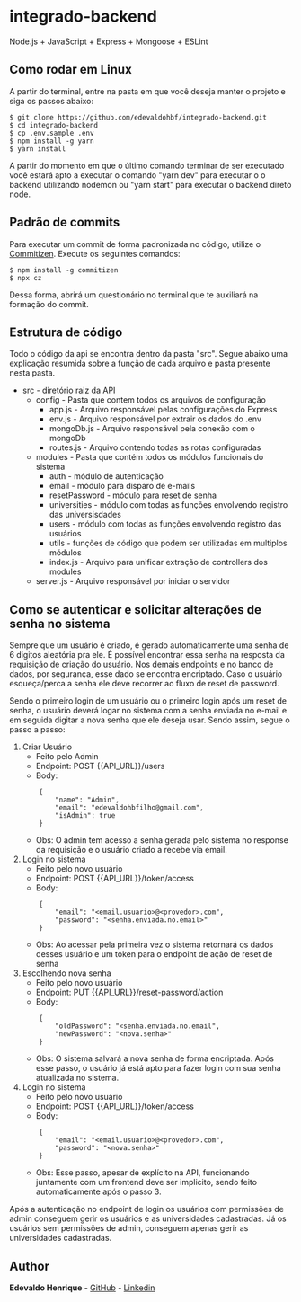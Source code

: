 # integrado-backend

Node.js + JavaScript + Express + Mongoose + ESLint

## Como rodar em Linux

A partir do terminal, entre na pasta em que você deseja manter o projeto e siga os passos abaixo:

```
$ git clone https://github.com/edevaldohbf/integrado-backend.git
$ cd integrado-backend
$ cp .env.sample .env
$ npm install -g yarn
$ yarn install
```

A partir do momento em que o último comando terminar de ser executado você estará apto a executar o comando "yarn dev" para executar o o backend utilizando nodemon ou "yarn start" para executar o backend direto node.

## Padrão de commits

Para executar um commit de forma padronizada no código, utilize o [Commitizen](https://github.com/commitizen/cz-cli). Execute os seguintes comandos:

```
$ npm install -g commitizen
$ npx cz
```

Dessa forma, abrirá um questionário no terminal que te auxiliará na formação do commit.

## Estrutura de código

Todo o código da api se encontra dentro da pasta "src". Segue abaixo uma explicação resumida sobre a função de cada arquivo e pasta presente nesta pasta. 

- src - diretório raiz da API
	- config - Pasta que contem todos os arquivos de configuração
		- app.js - Arquivo responsável pelas configurações do Express
		- env.js - Arquivo responsável por extrair os dados do .env
		- mongoDb.js - Arquivo responsável pela conexão com o mongoDb
		- routes.js - Arquivo contendo todas as rotas configuradas
	- modules - Pasta que contém todos os módulos funcionais do sistema
		- auth - módulo de autenticação
		- email - módulo para disparo de e-mails
		- resetPassword - módulo para reset de senha
		- universities - módulo com todas as funções envolvendo registro das universisdades
		- users - módulo com todas as funções envolvendo registro das usuários
		- utils - funções de código que podem ser utilizadas em multiplos módulos
		- index.js - Arquivo para unificar extração de controllers dos modules
	- server.js - Arquivo responsável por iniciar o servidor

## Como se autenticar e solicitar alterações de senha no sistema

Sempre que um usuário é criado, é gerado automaticamente uma senha de 6 digitos aleatória pra ele. É possível encontrar essa senha na resposta da requisição de criação do usuário. Nos demais endpoints e no banco de dados, por segurança, esse dado se encontra encriptado. Caso o usuário esqueça/perca a senha ele deve recorrer ao fluxo de reset de password.

Sendo o primeiro login de um usuário ou o primeiro login após um reset de senha, o usuário deverá logar no sistema com a senha enviada no e-mail e em seguida digitar a nova senha que ele deseja usar. Sendo assim, segue o passo a passo:

01. Criar Usuário
	- Feito pelo Admin
	- Endpoint: POST {{API_URL}}/users
	- Body:
	```
		{
			"name": "Admin",
			"email": "edevaldohbfilho@gmail.com",
			"isAdmin": true
		}
	```
	- Obs: O admin tem acesso a senha gerada pelo sistema no response da requisição e o usuário criado a recebe via email. 
02. Login no sistema
	- Feito pelo novo usuário
	- Endpoint: POST {{API_URL}}/token/access
	- Body: 
	```
		{
			"email": "<email.usuario>@<provedor>.com",
			"password": "<senha.enviada.no.email>"
		}
	```
	- Obs: Ao acessar pela primeira vez o sistema retornará os dados desses usuário e um token para o endpoint de ação de reset de senha
03. Escolhendo nova senha
	- Feito pelo novo usuário
	- Endpoint: PUT {{API_URL}}/reset-password/action
	- Body:
	```
		{
			"oldPassword": "<senha.enviada.no.email",
			"newPassword": "<nova.senha>"
		}
	```
	- Obs: O sistema salvará a nova senha de forma encriptada. Após esse passo, o usuário já está apto para fazer login com sua senha atualizada no sistema.
04. Login no sistema
	- Feito pelo novo usuário
	- Endpoint: POST {{API_URL}}/token/access
	- Body:
	```
		{
			"email": "<email.usuario>@<provedor>.com",
			"password": "<nova.senha>"
		}
	```
	- Obs: Esse passo, apesar de explícito na API, funcionando juntamente com um frontend deve ser implicito, sendo feito automaticamente após o passo 3.


Após a autenticação no endpoint de login os usuários com permissões de admin conseguem gerir os usuários e as universidades cadastradas. Já os usuários sem permissões de admin, conseguem apenas gerir as universidades cadastradas.



## Author

**Edevaldo Henrique** - [GitHub](https://github.com/edevaldohbf) - [Linkedin](https://www.linkedin.com/in/edevaldo-filho/)